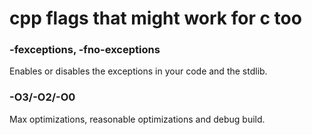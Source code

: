 cpp flags that might work for c too
=====

### -fexceptions, -fno-exceptions
Enables or disables the exceptions in your code and the stdlib.

### -O3/-O2/-O0
Max optimizations, reasonable optimizations and debug build.
